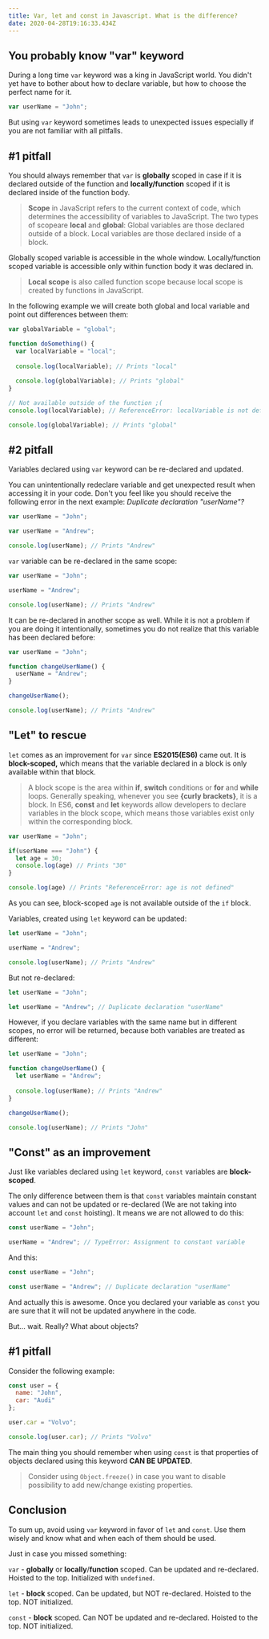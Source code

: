 ```yaml
---
title: Var, let and const in Javascript. What is the difference?
date: 2020-04-28T19:16:33.434Z
---
```

## You probably know "var" keyword

During a long time `var` keyword was a king in JavaScript world. You didn't yet have to bother about how to declare variable, but how to choose the perfect name for it.

```javascript
var userName = "John";
```

But using `var` keyword sometimes leads to unexpected issues especially if you are not familiar with all pitfalls. 

## \#1 pitfall

You should always remember that `var` is **globally** scoped in case if it is declared outside of the function and **locally/function** scoped if it is declared inside of the function body.

> **Scope** in JavaScript refers to the current context of code, which determines the accessibility of variables to JavaScript. The two types of scopeare **local** and **global**: Global variables are those declared outside of a block. Local variables are those declared inside of a block.

Globally scoped variable is accessible in the whole window. Locally/function scoped variable is accessible only within function body it was declared in.

> **Local scope** is also called function scope because local scope is created by functions in JavaScript.

In the following example we will create both global and local variable and point out differences between them:

```javascript
var globalVariable = "global";

function doSomething() {
  var localVariable = "local";
  
  console.log(localVariable); // Prints "local"
  
  console.log(globalVariable); // Prints "global"
}

// Not available outside of the function ;(
console.log(localVariable); // ReferenceError: localVariable is not defined

console.log(globalVariable); // Prints "global"
```

## \#2 pitfall

Variables declared using `var` keyword can be re-declared and updated.

You can unintentionally redeclare variable and get unexpected result when accessing it in your code. Don't you feel like you should receive the following error in the next example: *Duplicate declaration "userName"?*

```javascript
var userName = "John";

var userName = "Andrew";

console.log(userName); // Prints "Andrew"
```

`var` variable can be re-declared in the same scope:

```javascript
var userName = "John";

userName = "Andrew";

console.log(userName); // Prints "Andrew"
```

It can be re-declared in another scope as well. While it is not a problem if you are doing it intentionally, sometimes you do not realize that this variable has been declared before:

```javascript
var userName = "John";

function changeUserName() {
  userName = "Andrew";
}

changeUserName();

console.log(userName); // Prints "Andrew"
```

## "Let" to rescue

`let` comes as an improvement for `var` since **ES2015(ES6)** came out. It is **block-scoped,** which means that the variable declared in a block is only available within that block.

> A block scope is the area within **if**, **switch** conditions or **for** and **while** loops. Generally speaking, whenever you see **{curly brackets}**, it is a block. In ES6, **const** and **let** keywords allow developers to declare variables in the block scope, which means those variables exist only within the corresponding block.

```javascript
var userName = "John";

if(userName === "John") {
  let age = 30;
  console.log(age) // Prints "30"
}

console.log(age) // Prints "ReferenceError: age is not defined"
```

As you can see, block-scoped `age` is not available outside of the `if` block.

Variables, created using `let` keyword can be updated:

```javascript
let userName = "John";

userName = "Andrew";

console.log(userName); // Prints "Andrew"
```

But not re-declared:

```javascript
let userName = "John";

let userName = "Andrew"; // Duplicate declaration "userName"
```

However, if you declare variables with the same name but in different scopes, no error will be returned, because both variables are treated as different:

```javascript
let userName = "John";

function changeUserName() {
  let userName = "Andrew";
  
  console.log(userName); // Prints "Andrew"
}

changeUserName();

console.log(userName); // Prints "John"
```

## "Const" as an improvement

Just like variables declared using `let` keyword, `const` variables are **block-scoped**. 

The only difference between them is that `const` variables maintain constant values and can not be updated or re-declared (We are not taking into account `let` and `const` hoisting). It means we are not allowed to do this:

```javascript
const userName = "John";

userName = "Andrew"; // TypeError: Assignment to constant variable
```

And this:

```javascript
const userName = "John";

const userName = "Andrew"; // Duplicate declaration "userName"
```

And actually this is awesome. Once you declared your variable as `const` you are sure that it will not be updated anywhere in the code.

But... wait. Really? What about objects?

## \#1 pitfall

Consider the following example:

```javascript
const user = {
  name: "John",
  car: "Audi"
};

user.car = "Volvo";

console.log(user.car); // Prints "Volvo"
```

The main thing you should remember when using `const` is that properties of objects declared using this keyword **CAN BE UPDATED**.

> Consider using `Object.freeze()` in case you want to disable possibility to add new/change existing properties.

## Conclusion

To sum up, avoid using `var` keyword in favor of `let` and `const`. Use them wisely and know what and when each of them should be used.

Just in case you missed something:

`var` - **globally** or **locally**/**function** scoped. Can be updated and re-declared. Hoisted to the top. Initialized with `undefined`.

`let` - **block** scoped. Can be updated, but NOT re-declared. Hoisted to the top. NOT initialized.

`const` - **block** scoped. Can NOT be updated and re-declared. Hoisted to the top. NOT initialized.